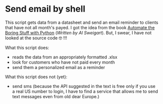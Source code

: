 # Send email by shell
This script gets data from a datasheet and send an email reminder to clients that have not all month's payed. I got the idea from the book [Automate the Boring Stuff with Python](https://automatetheboringstuff.com/) (*Written by Al Sweigart*). But, I swear, I have not looked at the source code 🤓 !!!

What this script does:
- reads the data from an appropriately formatted .xlsx
- look for customers who have not paid every month
- send them a personalized email as a reminder

What this script does not (yet):
- send sms (because the API suggested in the text is free only if you use a real US number to login, I have to find a service that allows me to send text messages even from old dear Europe.)